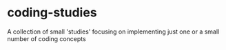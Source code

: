 # coding-studies
A collection of small 'studies' focusing on implementing just one or a small number of coding concepts
